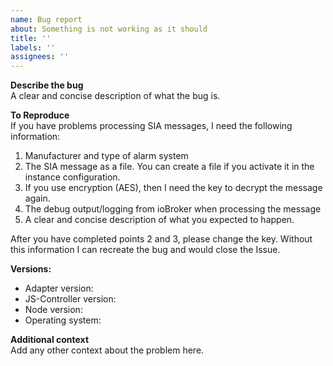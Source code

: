 ```yaml
---
name: Bug report
about: Something is not working as it should
title: ''
labels: ''
assignees: ''
---
```


**Describe the bug**  
A clear and concise description of what the bug is.

**To Reproduce**  
If you have problems processing SIA messages, I need the following information:

1. Manufacturer and type of alarm system
2. The SIA message as a file. You can create a file if you activate it in the instance configuration.
3. If you use encryption (AES), then I need the key to decrypt the message again.
4. The debug output/logging from ioBroker when processing the message
5. A clear and concise description of what you expected to happen.

After you have completed points 2 and 3, please change the key.
Without this information I can recreate the bug and would close the Issue.

**Versions:**

- Adapter version: <adapter-version>
- JS-Controller version: <js-controller-version> <!-- determine this with `iobroker -v` on the console -->
- Node version: <node-version> <!-- determine this with `node -v` on the console -->
- Operating system: <os-name>

**Additional context**  
Add any other context about the problem here.

